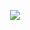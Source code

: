 <p align="center">
<img src="https://media.discordapp.net/attachments/872217789589504031/1226215348169347102/Screenshot_20240323_183913_Instagram.jpg?ex=6623f508&is=66118008&hm=0f494957df4ba3db75f2f00c7cc66194a8e1ae0a74bcd80ce4e4e6da5d64a7d6&=&format=webp&width=771&height=489"/>
</p>
